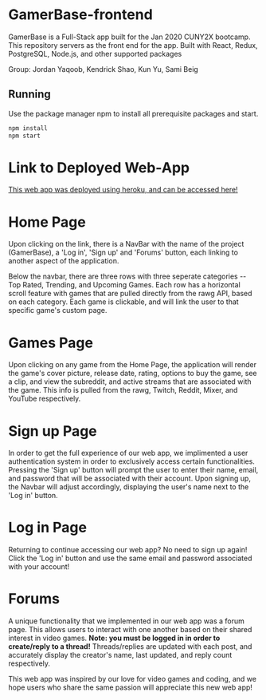 # GamerBase-frontend

GamerBase is a Full-Stack app built for the Jan 2020 CUNY2X bootcamp. This repository servers as the front end for the app. Built with React, Redux, PostgreSQL, Node.js, and other supported packages

Group: Jordan Yaqoob, Kendrick Shao, Kun Yu, Sami Beig

## Running

Use the package manager npm to install all prerequisite packages and start.

```bash
npm install
npm start
```

# Link to Deployed Web-App

[This web app was deployed using heroku, and can be accessed here!](http://gamerbase.herokuapp.com/)


# Home Page

Upon clicking on the link, there is a NavBar with the name of the project (GamerBase), a 'Log in', 'Sign up' and 'Forums' button, each linking to another aspect of the application.

Below the navbar, there are three rows with three seperate categories -- Top Rated, Trending, and Upcoming Games. Each row has a horizontal scroll feature with games that are pulled directly from the rawg API, based on each category. Each game is clickable, and will link the user to that specific game's custom page.

# Games Page

Upon clicking on any game from the Home Page, the application will render the game's cover picture, release date, rating, options to buy the game, see a clip, and view the subreddit, and active streams that are associated with the game. This info is pulled from the rawg, Twitch, Reddit, Mixer, and YouTube respectively. 

# Sign up Page

In order to get the full experience of our web app, we implimented a user authentication system in order to exclusively access certain functionalities. Pressing the 'Sign up' button will prompt the user to enter their name, email, and password that will be associated with their account. Upon signing up, the Navbar will adjust accordingly, displaying the user's name next to the 'Log in' button.

# Log in Page

Returning to continue accessing our web app? No need to sign up again! Click the 'Log in' button and use the same email and password associated with your account!

# Forums

A unique functionality that we implemented in our web app was a forum page. This allows users to interact with one another based on their shared interest in video games. 
**Note: you must be logged in in order to create/reply to a thread!**
Threads/replies are updated with each post, and accurately display the creator's name, last updated, and reply count respectively.

This web app was inspired by our love for video games and coding, and we hope users who share the same passion will appreciate this new web app!
